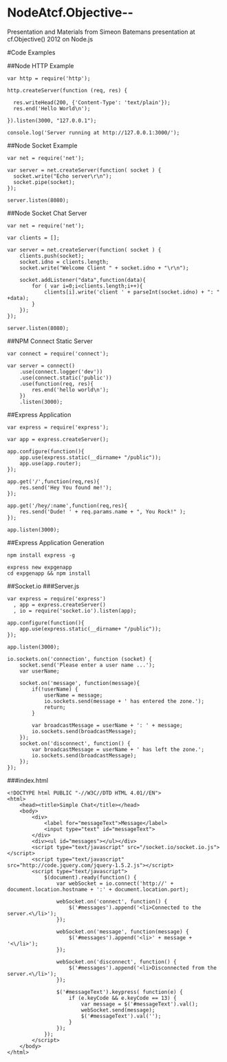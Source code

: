 NodeAtcf.Objective--
====================

Presentation and Materials from Simeon Batemans presentation at cf.Objective() 2012 on Node.js

#Code Examples

##Node HTTP Example
	
	var http = require('http');
	
	http.createServer(function (req, res) {
	
	  res.writeHead(200, {'Content-Type': 'text/plain'});
	  res.end('Hello World\n');
	
	}).listen(3000, "127.0.0.1");
	
	console.log('Server running at http://127.0.0.1:3000/');

##Node Socket Example

	var net = require('net');
	
	var server = net.createServer(function( socket ) {
	  socket.write("Echo server\r\n");
	  socket.pipe(socket);
	});
	
	server.listen(8080);
	
##Node Socket Chat Server

	var net = require('net');
	
	var clients = [];
	
	var server = net.createServer(function( socket ) {
		clients.push(socket);
		socket.idno = clients.length;
		socket.write("Welcome Client " + socket.idno + "\r\n");
	
		socket.addListener("data",function(data){
			for ( var i=0;i<clients.length;i++){
			    clients[i].write('client ' + parseInt(socket.idno) + ": " +data);
			}
		});
	});
	
	server.listen(8080);

##NPM Connect Static Server

	var connect = require('connect');
	
	var server = connect()
		.use(connect.logger('dev'))
		.use(connect.static('public'))
		.use(function(req, res){
			res.end('hello world\n');
		})
		.listen(3000);

##Express Application

	var express = require('express');

	var app = express.createServer();

	app.configure(function(){
		app.use(express.static(__dirname+ "/public"));
		app.use(app.router);
	});

	app.get('/',function(req,res){
		res.send('Hey You found me!');
	});

	app.get('/hey/:name',function(req,res){
		res.send('Dude! ' + req.params.name + ", You Rock!" );
	});

	app.listen(3000);

##Express Application Generation

	npm install express -g
	
	express new expgenapp
	cd expgenapp && npm install
	

##Socket.io
###Server.js

	var express = require('express')
	  , app = express.createServer()
	  , io = require('socket.io').listen(app);
	
	app.configure(function(){
	    app.use(express.static(__dirname+ "/public"));
	});
	
	app.listen(3000);
	
	io.sockets.on('connection', function (socket) {
	    socket.send('Please enter a user name ...');
	    var userName;
	
	    socket.on('message', function(message){
	        if(!userName) {
	            userName = message;
	            io.sockets.send(message + ' has entered the zone.');
	            return;
	        }
	
	        var broadcastMessage = userName + ': ' + message;
	        io.sockets.send(broadcastMessage);
	    });
	    socket.on('disconnect', function() {
	        var broadcastMessage = userName + ' has left the zone.';
	        io.sockets.send(broadcastMessage);
	    });
	});

###index.html

	<!DOCTYPE html PUBLIC "-//W3C//DTD HTML 4.01//EN">
	<html>
	    <head><title>Simple Chat</title></head>
	    <body>
	        <div>
	            <label for="messageText">Message</label>
	            <input type="text" id="messageText">
	        </div>
	        <div><ul id="messages"></ul></div>
	        <script type="text/javascript" src="/socket.io/socket.io.js"></script>
	        <script type="text/javascript" src="http://code.jquery.com/jquery-1.5.2.js"></script>
	        <script type="text/javascript">
	            $(document).ready(function() {
	                var webSocket = io.connect('http://' + document.location.hostname + ':' + document.location.port);
	
	                webSocket.on('connect', function() {
	                    $('#messages').append('<li>Connected to the server.<\/li>');
	                });
	
	                webSocket.on('message', function(message) {
	                    $('#messages').append('<li>' + message + '<\/li>');
	                });
	
	                webSocket.on('disconnect', function() {
	                    $('#messages').append('<li>Disconnected from the server.<\/li>');
	                });
	
	                $('#messageText').keypress( function(e) {
	                    if (e.keyCode && e.keyCode == 13) {
	                        var message = $('#messageText').val();
	                        webSocket.send(message);
	                        $('#messageText').val('');
	                    }
	                });
	            });
	        </script>
	    </body>
	</html>



